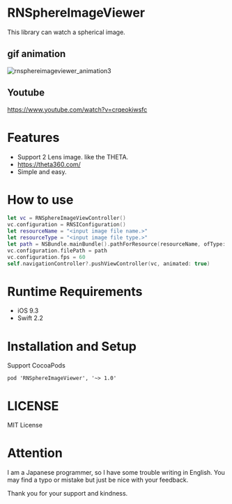 # RNSphereImageViewer
This library can watch a spherical image.

## gif animation

![rnsphereimageviewer_animation3](https://cloud.githubusercontent.com/assets/974367/18443388/a5c2fe06-794f-11e6-9ba6-f43aa9ccaebc.gif)


## Youtube

https://www.youtube.com/watch?v=crqeokiwsfc



# Features

- Support 2 Lens image. like the THETA.
 - https://theta360.com/
- Simple and easy.


# How to use

~~~swift
let vc = RNSphereImageViewController()
vc.configuration = RNSIConfiguration()
let resourceName = "<input image file name.>"
let resourceType = "<input image file type.>"
let path = NSBundle.mainBundle().pathForResource(resourceName, ofType: resourceType)
vc.configuration.filePath = path
vc.configuration.fps = 60
self.navigationController?.pushViewController(vc, animated: true)
~~~

# Runtime Requirements

- iOS 9.3
- Swift 2.2

# Installation and Setup

Support CocoaPods

~~~podfile
pod 'RNSphereImageViewer', '~> 1.0'
~~~

# LICENSE

MIT License


# Attention

I am a Japanese programmer, so I have some trouble writing in English.
You may find a typo or mistake but just be nice with your feedback.

Thank you for your support and kindness.

